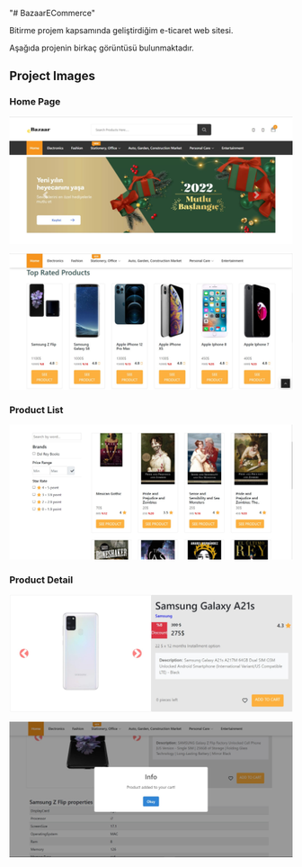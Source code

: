 "# BazaarECommerce" 

Bitirme projem kapsamında geliştirdiğim e-ticaret web sitesi.

Aşağıda projenin birkaç görüntüsü bulunmaktadır.

## Project Images

### Home Page <br />
![](https://github.com/MuhammedEnesBicen/BazaarECommerce/blob/main/BazaarECommerce/wwwroot/images/promotionimages/homepageheader.jpg) <br />

![](https://github.com/MuhammedEnesBicen/BazaarECommerce/blob/main/BazaarECommerce/wwwroot/images/promotionimages/topratedproducts.jpg) <br />

### Product List <br />
![](https://github.com/MuhammedEnesBicen/BazaarECommerce/blob/main/BazaarECommerce/wwwroot/images/promotionimages/bookList.jpg) <br />

### Product Detail <br />
![](https://github.com/MuhammedEnesBicen/BazaarECommerce/blob/main/BazaarECommerce/wwwroot/images/promotionimages/productdetailnew.jpg) <br />

![](https://github.com/MuhammedEnesBicen/BazaarECommerce/blob/main/BazaarECommerce/wwwroot/images/promotionimages/addcart%20succesful.jpg) <br />

![]() <br />


